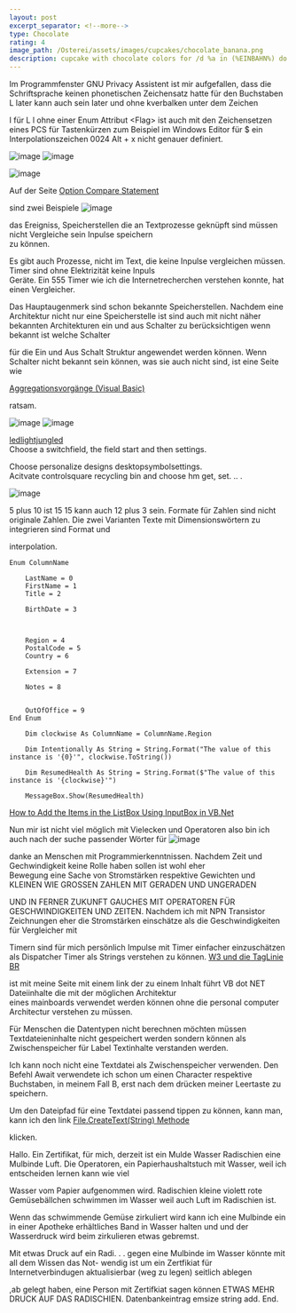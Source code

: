 ```yaml
---
layout: post
excerpt_separator: <!--more-->
type: Chocolate
rating: 4
image_path: /Osterei/assets/images/cupcakes/chocolate_banana.png
description: cupcake with chocolate colors for /d %a in (%EINBAHN%) do dir /b %a
---
```

Im Programmfenster GNU Privacy Assistent ist mir aufgefallen, dass die Schriftsprache keinen phonetischen
Zeichensatz hatte für den Buchstaben L later kann auch sein Iater und ohne kverbalken unter dem Zeichen

I für L l ohne einer Enum Attribut \<Flag\> ist auch mit den Zeichensetzen eines PCS für Tastenkürzen
    zum Beispiel im Windows Editor für $ ein Interpolationszeichen 0024 Alt + x nicht genauer definiert.
    
    

![image](https://user-images.githubusercontent.com/75255909/187084698-070aa813-68c2-48e5-a69c-e86f1e978516.png)
![image](https://user-images.githubusercontent.com/75255909/187084992-ad7846ee-ca86-4359-9f31-ace9bdc1f56c.png)

![image](https://user-images.githubusercontent.com/75255909/187085109-b356c236-d22a-4a94-9be7-5862f3bff947.png)

Auf der Seite [Option Compare Statement](https://docs.microsoft.com/en-us/dotnet/visual-basic/language-reference/statements/option-compare-statement)
<br>

sind zwei Beispiele
![image](https://user-images.githubusercontent.com/75255909/186460929-ef6b11a9-24e2-48de-837c-c238be8a3b5b.png)

das Ereigniss, Speicherstellen die an Textprozesse geknüpft sind müssen nicht Vergleiche sein Inpulse speichern<br>
zu können.

Es gibt auch Prozesse, nicht im Text, die keine Inpulse vergleichen müssen. Timer sind ohne Elektrizität keine Inpuls<br>
Geräte. Ein 555 Timer wie ich die Internetrecherchen verstehen konnte, hat einen Vergleicher.

Das Hauptaugenmerk sind schon bekannte Speicherstellen. Nachdem eine Architektur nicht nur eine Speicherstelle ist sind
auch mit nicht näher bekannten Architekturen ein und aus Schalter zu berücksichtigen wenn bekannt ist welche Schalter<br>

für die Ein und Aus Schalt Struktur angewendet werden können.
Wenn Schalter nicht bekannt sein können, was sie auch nicht sind, ist eine Seite wie

[Aggregationsvorgänge (Visual Basic)](https://docs.microsoft.com/de-de/dotnet/visual-basic/programming-guide/concepts/linq/aggregation-operations)
<br>

ratsam.

![image](https://user-images.githubusercontent.com/75255909/186897614-6ff694d0-aa60-43c3-8d58-c594b4a8e62f.png)
![image](https://user-images.githubusercontent.com/75255909/186897646-4a91cc6d-aad1-40c4-bbbf-7485339da9d2.png)

[ledlightjungled](https://stackoverflow.com/users/3720234/ledlightjungled)<br>
Choose a switchfield, the field start and then settings.

Choose personalize designs desktopsymbolsettings.<br>
Acitvate controlsquare recycling bin and choose hm get, set. .. .

![image](https://user-images.githubusercontent.com/75255909/186898710-b19e0ade-6760-46a2-b702-7b5807c81855.png)

5 plus 10 ist 15 15 kann auch 12 plus 3 sein.
Formate für Zahlen sind nicht originale Zahlen. Die zwei Varianten Texte mit Dimensionswörtern zu integrieren sind Format und<br>

interpolation.
    
    Enum ColumnName

        LastName = 0
        FirstName = 1
        Title = 2

        BirthDate = 3



        Region = 4
        PostalCode = 5
        Country = 6

        Extension = 7

        Notes = 8


        OutOfOffice = 9
    End Enum
    
        Dim clockwise As ColumnName = ColumnName.Region

        Dim Intentionally As String = String.Format("The value of this instance is '{0}'", clockwise.ToString())

        Dim ResumedHealth As String = String.Format($"The value of this instance is '{clockwise}'")

        MessageBox.Show(ResumedHealth)
        
[How to Add the Items in the ListBox Using InputBox in VB.Net](https://www.sourcecodester.com/tutorials/visual-basic-net/7154/how-add-items-listbox-using-inputbox-vbnet.html)

Nun mir ist nicht viel möglich mit Vielecken und Operatoren also bin ich auch nach der suche passender Wörter für
![image](https://user-images.githubusercontent.com/75255909/186511473-83f7c469-70f3-4491-b08b-2e08c4a0e5e6.png)

danke an Menschen mit Programmierkenntnissen. Nachdem Zeit und Gechwindigkeit keine Rolle haben sollen ist wohl eher<br>
Bewegung eine Sache von Stromstärken respektive Gewichten und KLEINEN WIE GROSSEN ZAHLEN MIT GERADEN UND UNGERADEN

UND IN FERNER ZUKUNFT GAUCHES MIT OPERATOREN FÜR GESCHWINDIGKEITEN UND ZEITEN.
Nachdem ich mit NPN Transistor Zeichnungen eher die Stromstärken einschätze als die Geschwindigkeiten für Vergleicher mit<br>

Timern sind für mich persönlich Impulse mit Timer einfacher einzuschätzen als Dispatcher Timer als Strings verstehen zu können.
[W3 und die TagLinie BR](https://ledlightjungledstefan.github.io/Osterei/)

ist mit meine Seite mit einem link der zu einem Inhalt führt VB dot NET Dateiinhalte die mit der möglichen Architektur<br>
eines mainboards verwendet werden können ohne die personal computer Architectur verstehen zu müssen.

Für Menschen die Datentypen nicht berechnen möchten müssen Textdateieninhalte nicht gespeichert werden sondern können
als Zwischenspeicher für Label Textinhalte verstanden werden.

Ich kann noch nicht eine Textdatei als Zwischenspeicher verwenden. Den Befehl Await verwendete ich schon um einen Character
respektive Buchstaben, in meinem Fall B, erst nach dem drücken meiner Leertaste zu speichern.

Um den Dateipfad für eine Textdatei passend tippen zu können, kann man, kann ich den link
[File.CreateText(String) Methode](https://docs.microsoft.com/de-at/dotnet/api/system.io.file.createtext?view=net-6.0)

klicken.

Hallo. Ein Zertifikat, für mich, derzeit ist ein Mulde Wasser Radischien eine Mulbinde Luft.
Die Operatoren, ein Papierhaushaltstuch mit Wasser, weil ich entscheiden lernen kann wie viel

Wasser vom Papier aufgenommen wird.
Radischien kleine violett rote Gemüsebällchen schwimmen im Wasser weil auch Luft im Radischien ist.

Wenn das schwimmende Gemüse zirkuliert wird kann ich eine Mulbinde ein in einer Apotheke erhältliches
Band in Wasser halten und und der Wasserdruck wird beim zirkulieren etwas gebremst.

Mit etwas Druck auf ein Radi. . . gegen eine Mulbinde im Wasser könnte mit all dem Wissen das Not-
wendig ist um ein Zertfikiat für Internetverbindugen aktualisierbar (weg zu legen) seitlich ablegen

,ab gelegt haben, eine Person mit Zertifkiat sagen können ETWAS MEHR DRUCK AUF DAS RADISCHIEN.
Datenbankeintrag emsize string add. End.
